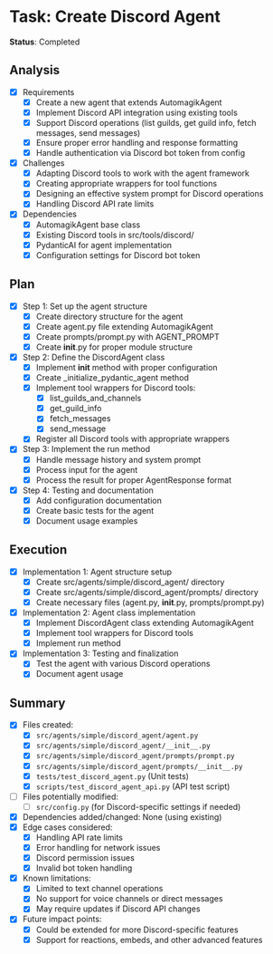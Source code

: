 # Task: Create Discord Agent
**Status**: Completed

## Analysis
- [x] Requirements
  - [x] Create a new agent that extends AutomagikAgent
  - [x] Implement Discord API integration using existing tools
  - [x] Support Discord operations (list guilds, get guild info, fetch messages, send messages)
  - [x] Ensure proper error handling and response formatting
  - [x] Handle authentication via Discord bot token from config
- [x] Challenges
  - [x] Adapting Discord tools to work with the agent framework
  - [x] Creating appropriate wrappers for tool functions
  - [x] Designing an effective system prompt for Discord operations
  - [x] Handling Discord API rate limits
- [x] Dependencies
  - [x] AutomagikAgent base class
  - [x] Existing Discord tools in src/tools/discord/
  - [x] PydanticAI for agent implementation
  - [x] Configuration settings for Discord bot token

## Plan
- [x] Step 1: Set up the agent structure
  - [x] Create directory structure for the agent
  - [x] Create agent.py file extending AutomagikAgent
  - [x] Create prompts/prompt.py with AGENT_PROMPT
  - [x] Create __init__.py for proper module structure
- [x] Step 2: Define the DiscordAgent class
  - [x] Implement __init__ method with proper configuration
  - [x] Create _initialize_pydantic_agent method
  - [x] Implement tool wrappers for Discord tools:
    - [x] list_guilds_and_channels
    - [x] get_guild_info
    - [x] fetch_messages
    - [x] send_message
  - [x] Register all Discord tools with appropriate wrappers
- [x] Step 3: Implement the run method
  - [x] Handle message history and system prompt
  - [x] Process input for the agent
  - [x] Process the result for proper AgentResponse format
- [x] Step 4: Testing and documentation
  - [x] Add configuration documentation
  - [x] Create basic tests for the agent
  - [x] Document usage examples

## Execution
- [x] Implementation 1: Agent structure setup
  - [x] Create src/agents/simple/discord_agent/ directory
  - [x] Create src/agents/simple/discord_agent/prompts/ directory
  - [x] Create necessary files (agent.py, __init__.py, prompts/prompt.py)
- [x] Implementation 2: Agent class implementation
  - [x] Implement DiscordAgent class extending AutomagikAgent
  - [x] Implement tool wrappers for Discord tools
  - [x] Implement run method
- [x] Implementation 3: Testing and finalization
  - [x] Test the agent with various Discord operations
  - [x] Document agent usage

## Summary
- [x] Files created:
  - [x] `src/agents/simple/discord_agent/agent.py`
  - [x] `src/agents/simple/discord_agent/__init__.py`
  - [x] `src/agents/simple/discord_agent/prompts/prompt.py`
  - [x] `src/agents/simple/discord_agent/prompts/__init__.py`
  - [x] `tests/test_discord_agent.py` (Unit tests)
  - [x] `scripts/test_discord_agent_api.py` (API test script)
- [ ] Files potentially modified:
  - [ ] `src/config.py` (for Discord-specific settings if needed)
- [x] Dependencies added/changed: None (using existing)
- [x] Edge cases considered:
  - [x] Handling API rate limits
  - [x] Error handling for network issues
  - [x] Discord permission issues
  - [x] Invalid bot token handling
- [x] Known limitations:
  - [x] Limited to text channel operations
  - [x] No support for voice channels or direct messages
  - [x] May require updates if Discord API changes
- [x] Future impact points:
  - [x] Could be extended for more Discord-specific features
  - [x] Support for reactions, embeds, and other advanced features